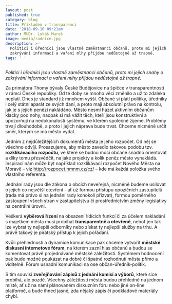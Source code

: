 ```yaml
---
layout: post
published: true
category: blog
title: Příkladem v transparenci
date: '2018-09-10 09:21am'
author: MUDr. Lukáš Mareš
image: media/radnice.jpg
description: >-
  Politici i úředníci jsou vlastně zaměstnanci občanů, proto mi jejich snahy o
  zakrývání informací a vaření mlhy přijdou nedůstojné až trapné.
tags: ' '
---
```

_Politici i úředníci jsou vlastně zaměstnanci občanů, proto mi jejich snahy o zakrývání informací a vaření mlhy přijdou nedůstojné až trapné._

Za primátora Thomy bývaly České Budějovice na špičce v transparentnosti v rámci České republiky. Od té doby se mnoho věcí změnilo a už to zdaleka neplatí. Dnes je standard již mnohem vyšší. Občané si platí politiky, úředníky i celý státní aparát ze svých daní, a proto mají absolutní právo na kontrolu, jak je s jejich penězi nakládáno. Město nesmí házet aktivním občanům klacky pod nohy, naopak si má vážit těch, kteří jsou konstruktivní a upozorňují na nedokonalosti systému, ve kterém společně žijeme. Problémy trvají dlouhodobě, a proto i jejich náprava bude trvat. Chceme nicméně určit směr, kterým se má město vydat.

Jedním z nejdůležitějších dokumentů města je jeho rozpočet. Od něj se všechno odvíjí. Prosazujeme, aby město zavedlo takovou podobu tzv. **rozklikávacího rozpočtu**, ve které se budou moci občané snadno orientovat a díky tomu přesvědčit, na jaké projekty a kolik peněz město vynakládá. Inspirací nám může být například rozklikávací rozpočet Nového Města na Moravě – viz <http://rozpocet.nmnm.cz/cz/> – kde má každá položka svého vlastního referenta.

Jednání rady jsou dle zákona o obcích neveřejná, nicméně budeme usilovat o jejich co největší otevření - ať už formou přístupu opozičních zastupitelů (rada má právo si na jednání rady kohokoli přizvat), formou poměrného zastoupení všech stran v zastupitelstvu či prostřednictvím změny legislativy na centrální úrovni.

Veškerá **výběrová řízení** na obsazení řídících funkcí či za účelem nakládání s majetkem města musí probíhat **transparentně a otevřeně**, neboť jen tak lze vybrat ty nejlepší odborníky nebo získat ty nejlepší služby na trhu. A právě takový je pirátský přístup k jejich pořádání.

Kvůli přehlednosti a dynamice komunikace pak chceme vytvořit **městské diskusní internetové fórum**, na kterém zazní hlas občanů a budou se komentovat právě projednávané městské záležitosti. Systémem hodnocení pak bude možné poukázat na dobré či špatné rozhodnutí města přímo a viditelně. Fórum usnadní komunikaci na ose občan-úředník-politik.

S tím souvisí **zveřejňování zápisů z jednání komisí a výborů**, které sice probíhá, ale pozdě. Všechny záležitosti města budou přehledně na jednom místě, ať už na námi plánovaném diskuzním fóru nebo jiné on-line platformě, a bude ihned jasné, zda nějaký zápis či podkladové materiály chybí.
